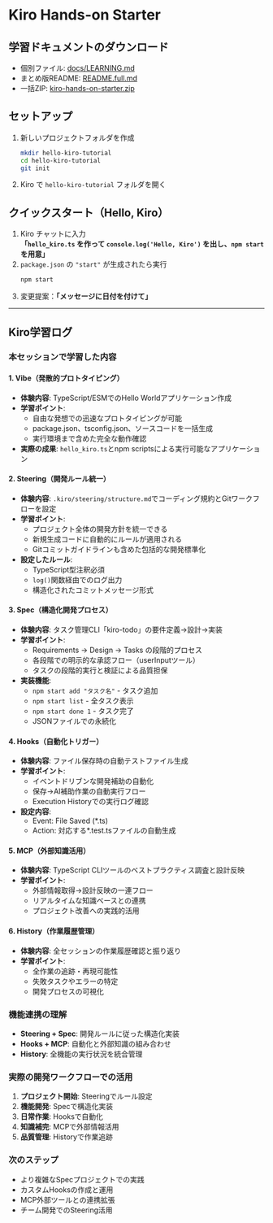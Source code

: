 # Kiro Hands-on Starter

## 学習ドキュメントのダウンロード
- 個別ファイル: [docs/LEARNING.md](docs/LEARNING.md)
- まとめ版README: [README.full.md](README.full.md)
- 一括ZIP: [kiro-hands-on-starter.zip](kiro-hands-on-starter.zip)

## セットアップ
1. 新しいプロジェクトフォルダを作成
   ```bash
   mkdir hello-kiro-tutorial
   cd hello-kiro-tutorial
   git init
   ```
2. Kiro で `hello-kiro-tutorial` フォルダを開く

## クイックスタート（Hello, Kiro）
1. Kiro チャットに入力  
   **「`hello_kiro.ts` を作って `console.log('Hello, Kiro')` を出し、`npm start` を用意」**
2. `package.json` の `"start"` が生成されたら実行  
   ```bash
   npm start
   ```
3. 変更提案：**「メッセージに日付を付けて」**

---

## Kiro学習ログ

### 本セッションで学習した内容

#### 1. Vibe（発散的プロトタイピング）
- **体験内容**: TypeScript/ESMでのHello Worldアプリケーション作成
- **学習ポイント**: 
  - 自由な発想での迅速なプロトタイピングが可能
  - package.json、tsconfig.json、ソースコードを一括生成
  - 実行環境まで含めた完全な動作確認
- **実際の成果**: `hello_kiro.ts`とnpm scriptsによる実行可能なアプリケーション

#### 2. Steering（開発ルール統一）
- **体験内容**: `.kiro/steering/structure.md`でコーディング規約とGitワークフローを設定
- **学習ポイント**:
  - プロジェクト全体の開発方針を統一できる
  - 新規生成コードに自動的にルールが適用される
  - Gitコミットガイドラインも含めた包括的な開発標準化
- **設定したルール**:
  - TypeScript型注釈必須
  - `log()`関数経由でのログ出力
  - 構造化されたコミットメッセージ形式

#### 3. Spec（構造化開発プロセス）
- **体験内容**: タスク管理CLI「kiro-todo」の要件定義→設計→実装
- **学習ポイント**:
  - Requirements → Design → Tasks の段階的プロセス
  - 各段階での明示的な承認フロー（userInputツール）
  - タスクの段階的実行と検証による品質担保
- **実装機能**:
  - `npm start add "タスク名"` - タスク追加
  - `npm start list` - 全タスク表示
  - `npm start done 1` - タスク完了
  - JSONファイルでの永続化

#### 4. Hooks（自動化トリガー）
- **体験内容**: ファイル保存時の自動テストファイル生成
- **学習ポイント**:
  - イベントドリブンな開発補助の自動化
  - 保存→AI補助作業の自動実行フロー
  - Execution Historyでの実行ログ確認
- **設定内容**:
  - Event: File Saved (*.ts)
  - Action: 対応する*.test.tsファイルの自動生成

#### 5. MCP（外部知識活用）
- **体験内容**: TypeScript CLIツールのベストプラクティス調査と設計反映
- **学習ポイント**:
  - 外部情報取得→設計反映の一連フロー
  - リアルタイムな知識ベースとの連携
  - プロジェクト改善への実践的活用

#### 6. History（作業履歴管理）
- **体験内容**: 全セッションの作業履歴確認と振り返り
- **学習ポイント**:
  - 全作業の追跡・再現可能性
  - 失敗タスクやエラーの特定
  - 開発プロセスの可視化

### 機能連携の理解
- **Steering + Spec**: 開発ルールに従った構造化実装
- **Hooks + MCP**: 自動化と外部知識の組み合わせ
- **History**: 全機能の実行状況を統合管理

### 実際の開発ワークフローでの活用
1. **プロジェクト開始**: Steeringでルール設定
2. **機能開発**: Specで構造化実装
3. **日常作業**: Hooksで自動化
4. **知識補完**: MCPで外部情報活用
5. **品質管理**: Historyで作業追跡

### 次のステップ
- より複雑なSpecプロジェクトでの実践
- カスタムHooksの作成と運用
- MCP外部ツールとの連携拡張
- チーム開発でのSteering活用
